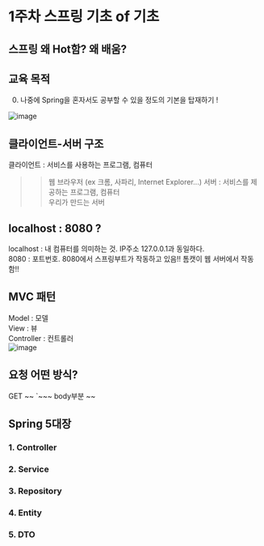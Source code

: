 # 1주차 스프링 기초 of 기초

## 스프링 왜 Hot함? 왜 배움?

## 교육 목적
0. 나중에 Spring을 혼자서도 공부할 수 있을 정도의 기본을 탑재하기 !

![image](https://github.com/fanta4715/2023-fall-spring-bootcamp/assets/112597963/fd29f820-5e60-4696-b604-e5164d59cd96)
## 클라이언트-서버 구조
클라이언트 : 서비스를 사용하는 프로그램, 컴퓨터 <br>
 >> 웹 브라우저 (ex 크롬, 사파리, Internet Explorer...)
서버 : 서비스를 제공하는 프로그램, 컴퓨터 <br>
 >> 우리가 만드는 서버 <br>

## localhost : 8080 ?
localhost : 내 컴퓨터를 의미하는 것. IP주소 127.0.0.1과 동일하다.<br>
8080 : 포트번호. 8080에서 스프링부트가 작동하고 있음!! 톰캣이 웹 서버에서 작동함!! <br>

## MVC 패턴

Model : 모델 <br>
View : 뷰 <br>
Controller : 컨트롤러 <br>
![image](https://github.com/fanta4715/2023-fall-spring-bootcamp/assets/112597963/83943bf0-dfe4-444e-9e39-08e0a5024f67)

## 요청 어떤 방식?
GET ~~ `~~~
body부분 ~~

## Spring 5대장
### 1. Controller

### 2. Service

### 3. Repository

### 4. Entity

### 5. DTO

